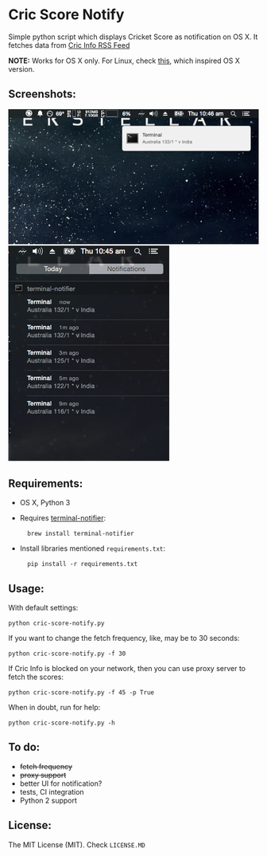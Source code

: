 # Cric Score Notify

Simple python script which displays Cricket Score as notification on OS X. It fetches data from [Cric Info RSS Feed](http://static.cricinfo.com/rss/livescores.xml)

**NOTE:** Works for OS X only. For Linux, check [this](https://github.com/neo1691/scorer.py), which inspired OS X version.

## Screenshots:

![notification](screenshots/screenshot0.png)
![notification center sidebar](screenshots/screenshot1.png)


## Requirements:
- OS X, Python 3
- Requires [terminal-notifier](https://github.com/alloy/terminal-notifier):
        
        brew install terminal-notifier 
- Install libraries mentioned `requirements.txt`:
        
        pip install -r requirements.txt

## Usage:

With default settings:

    python cric-score-notify.py 

If you want to change the fetch frequency, like, may be to 30 seconds:

    python cric-score-notify.py -f 30

If Cric Info is blocked on your network, then you can use proxy server to fetch the scores:

    python cric-score-notify.py -f 45 -p True

When in doubt, run for help:
    
    python cric-score-notify.py -h

## To do:
- ~~fetch frequency~~
- ~~proxy support~~
- better UI for notification?
- tests, CI integration
- Python 2 support

## License:

The MIT License (MIT). Check `LICENSE.MD`